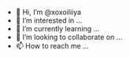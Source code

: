 - 👋 Hi, I’m @xoxoiliiya
- 👀 I’m interested in ...
- 🌱 I’m currently learning ...
- 💞️ I’m looking to collaborate on ...
- 📫 How to reach me ...

<!---
xoxoiliiya/xoxoiliiya is a ✨ special ✨ repository because its `README.md` (this file) appears on your GitHub profile.
You can click the Preview link to take a look at your changes.
--->
